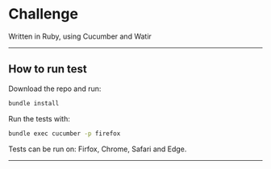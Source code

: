 # Challenge

Written in Ruby, using Cucumber and Watir

___

## How to run test

Download the repo and run:

```bash
bundle install
```

Run the tests with:

```bash
bundle exec cucumber -p firefox
```

Tests can be run on: Firfox, Chrome, Safari and Edge.
___
